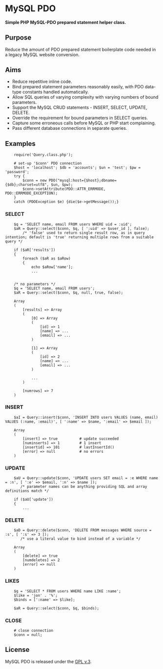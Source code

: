 
# MySQL PDO


#### Simple PHP MySQL-PDO prepared statement helper class.


## Purpose

Reduce the amount of PDO prepared statement boilerplate code needed in a legacy MySQL website conversion.


## Aims

+ Reduce repetitive inline code.
+ Bind prepared statement parameters reasonably easily, with PDO data-type constants handled automatically.
+ Allow SQL queries of varying complexity with varying numbers of bound parameters.
+ Support the MySQL CRUD statements - INSERT, SELECT, UPDATE, DELETE.
+ Override the requirement for bound parameters in SELECT queries.
+ Capture some erroneous calls before MySQL or PHP start complaining.
+ Pass different database connections in separate queries.


## Examples

        require('Query.class.php');

        # set-up '$conn' PDO connection
        $host = 'localhost'; $db = 'accounts'; $un = 'test'; $pw = 'password';
        try {
            $conn = new PDO("mysql:host={$host};dbname={$db};charset=utf8", $un, $pw);
            $conn->setAttribute(PDO::ATTR_ERRMODE, PDO::ERRMODE_EXCEPTION);
        }
        catch (PDOException $e) {die($e->getMessage());}


### SELECT

        $q = 'SELECT name, email FROM users WHERE uid = :uid';
        $aR = Query::select($conn, $q, [ ':uid' => $user_id ], false);
            /* 'false' used to return single result row, as in query intention; default is 'true' returning multiple rows from a suitable query */

        if ($aR['results'])
        {
            foreach ($aR as $aRow)
            {
                echo $aRow['name'];
                ...


        /* no parameters */
        $q = 'SELECT name, email FROM users';
        $aR = Query::select($conn, $q, null, true, false);

        Array
        (
            [results] => Array
            (
                [0] => Array
                (
                    [id] => 1
                    [name] => ...
                    [email] => ...
                )

                [1] => Array
                (
                    [id] => 2
                    [name] => ...
                    [email] => ...
                )

                ...
            )

            [numrows] => 7
        )


### INSERT

        $aI = Query::insert($conn, 'INSERT INTO users VALUES (name, email) VALUES (:name, :email)', [ ':name' => $name, ':email' => $email ]);

        Array
        (
            [insert] => true          # update succeeded
            [numinserts] => 1         # 1 insert
            [insertid] => 101         # lastInsertId()
            [error] => null           # no errors
        )


### UPDATE

        $aU = Query::update($conn, 'UPDATE users SET email = :e WHERE name = :n', [ ':e' => $email, ':n' => $name ]);
           /* parameter names can be anything providing SQL and array definitions match */

        if ($aU['update'])
        {
            ...


### DELETE

        $aD = Query::delete($conn, 'DELETE FROM messages WHERE source = :s', [ ':s' => 3 ]);
           /* use a literal value to bind instead of a variable */

        Array
        (
            [delete] => true
            [numdeletes] => 2
            [error] => null
        )


### LIKES

        $q = 'SELECT * FROM users WHERE name LIKE :name';
        $like = 'jon' . '%';
        $binds = [':name' => $like];

        $aR = Query::select($conn, $q, $binds);


### CLOSE

        # close connection
        $conn = null;


## License

MySQL PDO is released under the [GPL v.3](https://www.gnu.org/licenses/gpl-3.0.html).
